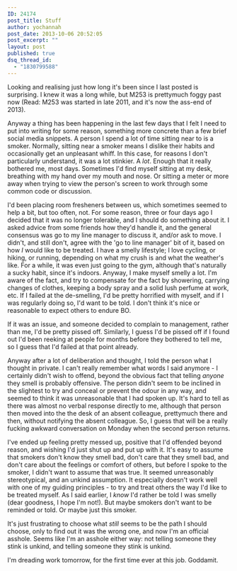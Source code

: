 ```yaml
---
ID: 24174
post_title: Stuff
author: yochannah
post_date: 2013-10-06 20:52:05
post_excerpt: ""
layout: post
published: true
dsq_thread_id:
  - "1830799588"
---
```

Looking and realising just how long it's been since I last posted is surprising. I knew it was a long while, but M253 is prettymuch foggy past now (Read: M253 was started in late 2011, and it's now the ass-end of 2013). 

Anyway a thing has been happening in the last few days that I felt I need to put into writing for some reason, something more concrete than a few brief social media snippets. A person I spend a lot of time sitting near to is a smoker. Normally, sitting near a smoker means I dislike their habits and occasionally get an unpleasant whiff. In this case, for reasons I don't particularly understand, it was a lot stinkier. A <em>lot</em>. Enough that it really bothered me, most days. Sometimes I'd find myself sitting at my desk, breathing with my hand over my mouth and nose. Or sitting a meter or more away when trying to view the person's screen to work through some common code or discussion. 

I'd been placing room fresheners between us, which sometimes seemed to help a bit, but too often, not. For some reason, three or four days ago I decided that it was no longer tolerable, and I should do something about it. I asked advice from some friends how they'd handle it, and the general consensus was go to my line manager to discuss it, and/or ask to move. I didn't, and still don't, agree with the 'go to line manager' bit of it, based on how <em>I</em> would like to be treated. I have a smelly lifestyle; I love cycling, or hiking, or running, depending on what my crush is and what the weather's like. For a while, it was even just going to the gym, although that's naturally a sucky habit, since it's indoors. Anyway, I make myself smelly a lot. I'm aware of the fact, and try to compensate for the fact by showering, carrying changes of clothes, keeping a body spray and a solid lush perfume at work, etc. If I failed at the de-smelling, I'd be pretty horrified with myself, and if I was regularly doing so, I'd want to be told. I don't think it's nice or reasonable to expect others to endure BO. 

If it was an issue, and someone decided to complain to management, rather than me, I'd be pretty pissed off. Similarly, I guess I'd be pissed off if I found out I'd been reeking at people for months before they bothered to tell me, so I guess that I'd failed at that point already. 

Anyway after a lot of deliberation and thought, I told the person what I thought in private. I can't really remember what words I said anymore - I certainly didn't wish to offend, beyond the obvious fact that telling <em>anyone</em> they smell is probably offensive. The person didn't seem to be inclined in the slightest to try and conceal or prevent the odour in any way, and seemed to think it was unreasonable that I had spoken up. It's hard to tell as there was almost no verbal response directly to me, although that person then moved into the the desk of an absent colleague, prettymuch there and then, without notifying the absent colleague. So, I guess that will be a really fucking awkward conversation on Monday when the second person returns. 

I've ended up feeling pretty messed up, positive that I'd offended beyond reason, and wishing I'd just shut up and put up with it. It's easy to assume that smokers don't know they smell bad, don't care that they smell bad, and don't care about the feelings or comfort of others, but before I spoke to the smoker, I didn't want to assume that was true. It seemed unreasonably stereotypical, and an unkind assumption. It especially doesn't work well with one of my guiding principles - to try and treat others the way I'd like to be treated myself. As I said earlier, I <em>know</em> I'd rather be told I was smelly (dear goodness, I hope I'm not!). But maybe smokers don't want to be reminded or told. Or maybe just this smoker. 

It's just frustrating to choose what *still* seems to be the path I should choose, only to find out it was the wrong one, and now I'm an official asshole. Seems like I'm an asshole either way: not telling someone they stink is unkind, and telling someone they stink is unkind. 

I'm dreading work tomorrow, for the first time ever at this job. Goddamit.